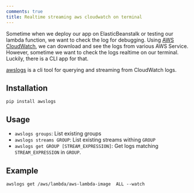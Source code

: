 ```yaml
---
comments: true
title: Realtime streaming aws cloudwatch on terminal
---
```


Sometime when we deploy our app on ElasticBeanstalk or testing our lambda function, we want to check the log for debugging.
Using [AWS CloudWatch](https://aws.amazon.com/cloudwatch/), we can download and see the logs from various AWS Service.
However, sometime we want to check the logs realtime on our terminal.
Luckily, there is a CLI app for that.

[awslogs](https://github.com/jorgebastida/awslogs) is a cli tool for querying and streaming from CloudWatch logs.

Installation
-----

`pip install awslogs`


Usage
-----

* ``awslogs groups``: List existing groups
* ``awslogs streams GROUP``: List existing streams withing ``GROUP``
* ``awslogs get GROUP [STREAM_EXPRESSION]``: Get logs matching ``STREAM_EXPRESSION`` in ``GROUP``.


Example
-----

`awslogs get /aws/lambda/aws-lambda-image  ALL --watch`

